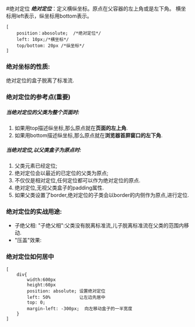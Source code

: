 #绝对定位
***绝对定位***：定义横纵坐标。原点在父容器的左上角或是左下角。
横坐标用left表示，纵坐标用bottom表示。
```
[
    position：abosolute;  /*绝对定位*/
    left: 10px;/*横坐标*/
    top/bottom: 20px /*纵坐标*/
]
```

### 绝对坐标的性质:
绝对定位的盒子脱离了标准流.

### 绝对定位的参考点(重要)
##### 当绝对定位的父类为整个页面时:
1. 如果用top描述纵坐标,那么原点就在**页面的左上角**.
2. 如果用bottom描述纵坐标,那么原点就在**浏览器首屏窗口的左下角**.

##### 当绝对定位,以父类盒子为原点时:
1. 父类元素已经定位;
2. 绝对定位会以最近的已定位的父类为原点;
3. 不仅仅是相对定位,任何定位都可以作为绝对定位的原点.
4. 绝对定位,无视父类盒子的padding属性.
5. 如果父类设置了border,绝对定位的子类会以border的内侧作为原点,进行定位.

### 绝对定位的实战用途:
- 子绝父相:
"子绝父相":父类没有脱离标准流,儿子脱离标准流在父类的范围内移动.
- "压盖"效果:


### 绝对定位如何居中
```
[
    div{
        width:600px
        height:60px
        position: absolute; 设置绝对定位
        left: 50%           让左边先居中
        top: 0;
        margin-left: -300px;  向左移动盒子的一半宽度
    }
]
```